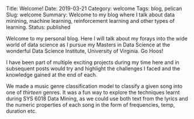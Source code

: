 Title: Welcome!
Date: 2019-03-21
Category: welcome
Tags: blog, pelican
Slug: welcome
Summary: Welcome to my blog where I talk about data minining, machine learning, reinforcement learning and other types of learning.
Status: published


Welcome to my personal blog. Here I will talk about my forays into the wide world of data science as I pursue my Masters in Data Science at the wonderful Data Science Institute, University of Virginia. Go Hoos!

I have been part of multiple exciting projects during my time here and in subsequent posts would try and highlight the challenges I faced and the knowledge gained at the end of each.

We made a music genre classification model to classify a given song into one of *thirteen* genres. It was a fun way to explore the techniques learnt during SYS 6018 Data Mining, as we could use both text from the lyrics and the numeric properties of each song in the form of frequencies, temp, duration etc.

